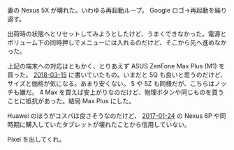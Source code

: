 妻の Nexus 5X が壊れた。いわゆる再起動ループ。 Google ロゴ→再起動を繰り返す。

出荷時の状態へとリセットしてみようとしたけど、うまくできなかった。電源とボリューム下の同時押しでメニューには入れるのだけど、そこから先へ進めなかった。

上記の端末への対応はともかく、とりあえず ASUS ZenFone Max Plus (M1) を買った。 [2018-03-15][] に書いていたもの。いまだと 5Q も良いと思うのだけど、サイズと価格が気になる。あまり安くない。 5 や 5Z も同様だが、こちらはノッチも嫌だ。 4 Max を買えば安上がりなのだけど、物理ボタンや同じものを買うことに抵抗があった。結局 Max Plus にした。

Huawei のほうがコスパは良さそうなのだけど、 [2017-01-24][] の Nexus 6P や同時期に購入していたタブレットが壊れたことから信用していない。

Pixel を出してくれ。

[2017-01-24]: https://blog.bouzuya.net/2017/01/24/
[2018-03-15]: https://blog.bouzuya.net/2018/03/15/
